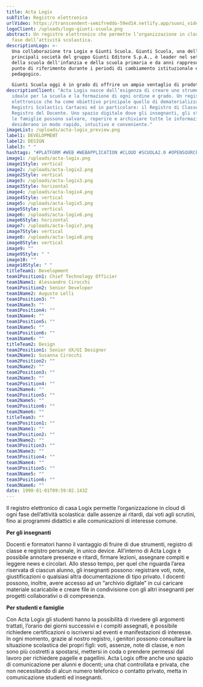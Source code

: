 ```yaml
---
title: Acta Logix
subTitle: Registro elettronico
urlVideo: https://transcendent-semifreddo-59ed14.netlify.app/suoni_video.mp4
logoClient: /uploads/logo-giunti-scuola.png
abstract: Un registro elettronico che permette l’organizzazione in cloud di ogni
  fase dell’attività scolastica.
descriptionLogo: >-
  Una collaborazione tra Logix e Giunti Scuola. Giunti Scuola, una delle
  principali società del gruppo Giunti Editore S.p.A., è leader nel settore
  della scuola dell'infanzia e della scuola primaria e da anni rappresenta un
  punto di riferimento durante i periodi di cambiamento istituzionale e
  pedagogico.

  Giunti Scuola oggi è in grado di offrire un ampio ventaglio di prodotti e servizi per la scuola, tra cui libri di testo, materiali didattici, corsi di formazione e molto altro ancora.
descriptionClient: "Acta Logix nasce dall’esigenza di creare uno strumento
  ideale per la scuola e la formazione di ogni ordine e grado. Un registro
  elettronico che ha come obiettivo principale quello di dematerializzare i
  Registri Scolastici Cartacei ed in particolare: il Registro di Classe ed il
  Registro del Docente. Uno spazio digitale dove gli insegnanti, gli studenti e
  le famiglie possono salvare, reperire e archiviare tutte le informazioni che
  desiderano in modo rapido, intuitivo e conveniente."
imageList: /uploads/acta-logix_preview.png
label1: DEVELOPMENT
label2: DESIGN
label3: " "
hashtags: "#PLATFORM #WEB #WEBAPPLICATION #CLOUD #SCUOLA2.0 #OPENSOURCE #DIGITAL"
image1: /uploads/acta-logix.png
image1Style: vertical
image2: /uploads/acta-logix2.png
image2Style: vertical
image3: /uploads/acta-logix3.png
image3Style: horizontal
image4: /uploads/acta-logix4.png
image4Style: vertical
image5: /uploads/acta-logix5.png
image5Style: vertical
image6: /uploads/acta-logix6.png
image6Style: horizontal
image7: /uploads/acta-logix7.png
image7Style: vertical
image8: /uploads/acta-logix8.png
image8Style: vertical
image9: ""
image9Style: " "
image10: ""
image10Style: " "
titleTeam1: Development
team1Position1: Chief Technology Officier
team1Name1: Alessandro Cirocchi
team1Position2: Senior Developer
team1Name2: Augusto Lelli
team1Position3: ""
team1Name3: ""
team1Position4: ""
team1Name4: ""
team1Position5: ""
team1Name5: ""
team1Position6: ""
team1Name6: ""
titleTeam2: Design
team2Position1: Senior UX/UI Designer
team2Name1: Susanna Cirocchi
team2Position2: ""
team2Name2: ""
team2Position3: ""
team2Name3: ""
team2Position4: ""
team2Name4: ""
team2Position5: ""
team2Name5: ""
team2Position6: ""
team2Name6: ""
titleTeam3: ""
team3Position1: ""
team3Name1: ""
team3Position2: ""
team3Name2: ""
team3Position3: ""
team3Name3: ""
team3Position4: ""
team3Name4: ""
team3Position5: ""
team3Name5: ""
team3Position6: ""
team3Name6: ""
date: 1990-01-01T09:59:02.143Z
---
```

Il registro elettronico di casa Logix permette l’organizzazione in cloud di ogni fase dell’attività scolastica: dalle assenze ai ritardi, dai voti agli scrutini, fino ai programmi didattici e alle comunicazioni di interesse comune.

**Per gli insegnanti**

Docenti e formatori hanno il vantaggio di fruire di due strumenti, registro di classe e registro personale, in unico device. All’interno di Acta Logix è possibile annotare presenze e ritardi, firmare lezioni, assegnare compiti e leggere news e circolari. Allo stesso tempo, per quel che riguarda l’area riservata di ciascun alunno, gli insegnanti possono: registrare voti, note, giustificazioni o qualsiasi altra documentazione di tipo privato. I docenti possono, inoltre, avere accesso ad un “archivio digitale” in cui caricare materiale scaricabile e creare file in condivisione con gli altri insegnanti per progetti collaborativi o di compresenza.

**Per studenti e famiglie**

Con Acta Logix gli studenti hanno la possibilità di rivedere gli argomenti trattati, l’orario dei giorni successivi e i compiti assegnati, è possibile richiedere certificazioni o iscriversi ad eventi e manifestazioni di interesse. In ogni momento, grazie al nostro registro, i genitori possono consultare la situazione scolastica dei propri figli: voti, assenze, note di classe, e non sono più costretti a spostarsi, mettersi in coda o prendere permessi dal lavoro per richiedere pagelle e pagellini. Acta Logix offre anche uno spazio di comunicazione per alunni e docenti; una chat controllata e privata, che non necessitando di alcun numero telefonico o contatto privato, metta in comunicazione studenti ed insegnanti.